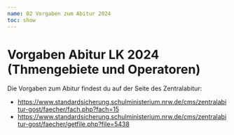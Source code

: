 ```yaml
---
name: 02 Vorgaben zum Abitur 2024
toc: show
---
```

# Vorgaben Abitur LK 2024 (Thmengebiete und Operatoren)

Die Vorgaben zum Abitur findest du auf der Seite des Zentralabitur:
* https://www.standardsicherung.schulministerium.nrw.de/cms/zentralabitur-gost/faecher/fach.php?fach=15
* https://www.standardsicherung.schulministerium.nrw.de/cms/zentralabitur-gost/faecher/getfile.php?file=5438



